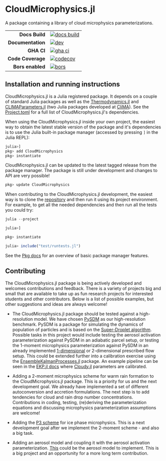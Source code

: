 # CloudMicrophysics.jl
A package containing a library of cloud microphysics parameterizations.

|||
|---------------------:|:----------------------------------------------|
| **Docs Build**       | [![docs build][docs-bld-img]][docs-bld-url]   |
| **Documentation**    | [![dev][docs-dev-img]][docs-dev-url]          |
| **GHA CI**           | [![gha ci][gha-ci-img]][gha-ci-url]           |
| **Code Coverage**    | [![codecov][codecov-img]][codecov-url]        |
| **Bors enabled**     | [![bors][bors-img]][bors-url]                 |

[docs-bld-img]: https://github.com/CliMA/CloudMicrophysics.jl/actions/workflows/docs.yml/badge.svg
[docs-bld-url]: https://github.com/CliMA/CloudMicrophysics.jl/actions/workflows/docs.yml

[docs-dev-img]: https://img.shields.io/badge/docs-dev-blue.svg
[docs-dev-url]: https://CliMA.github.io/CloudMicrophysics.jl/dev/

[gha-ci-img]: https://github.com/CliMA/CloudMicrophysics.jl/actions/workflows/ci.yml/badge.svg
[gha-ci-url]: https://github.com/CliMA/CloudMicrophysics.jl/actions/workflows/ci.yml

[codecov-img]: https://codecov.io/gh/CliMA/CloudMicrophysics.jl/branch/main/graph/badge.svg
[codecov-url]: https://codecov.io/gh/CliMA/CloudMicrophysics.jl

[bors-img]: https://bors.tech/images/badge_small.svg
[bors-url]: https://app.bors.tech/repositories/35474

## Installation and running instructions

CloudMicrophysics.jl is a Julia registered package.
It depends on a couple of standard Julia packages as well as
  the [Thermodynamics.jl](https://github.com/CliMA/Thermodynamics.jl) and
  [CLIMAParameters.jl](https://github.com/CliMA/CLIMAParameters.jl)
  (two Julia packages developed at [CliMA](https://github.com/CliMA)).
See the [Project.toml](https://github.com/CliMA/CloudMicrophysics.jl/blob/main/Project.toml)
  for a full list of CloudMicrophysics.jl's dependencies.

When using the CloudMicrophysics.jl inside your own project,
  the easiest way to obtain the latest stable version of the package
  and it's dependencies is to use the Julia built-in package manager
  (accessed by pressing `]` in the Julia REPL):

```julia
julia>]
pkg> add CloudMicrophysics
pkg> instantiate
```

CloudMicrophysics.jl can be updated to the latest tagged release
  from the package manager.
The package is still under development and changes to API are very possible!

```julia
pkg> update CloudMicrophysics
```

When contributing to the CloudMicrophysics.jl development,
  the easiest way is to clone the [repository](https://github.com/CliMA/CloudMicrophysics.jl)
  and then run it using its project environment.
For example, to get all the needed dependencies and then run all the tests
  you could try:

```julia
julia --project

julia>]

pkg> instantiate

julia> include("test/runtests.jl")
```

See the [Pkg docs](https://docs.julialang.org/en/v1/stdlib/Pkg/)
  for an overview of basic package manager features.

## Contributing

The CloudMicrophysics.jl package is being actively developed
  and welcomes contributions and feedback.
There is a variety of projects big and small that are available to take up as
  fun research projects for interested students and other contributors.
Below is a list of possible examples,
  but other suggestions and ideas are always welcome!

- The CloudMicrophysics.jl package should be tested against a high-resolution model.
  We have chosen [PySDM](https://github.com/atmos-cloud-sim-uj/PySDM)
  as our high-resolution benchmark.
  PySDM is a package for simulating the dynamics of population of particles
  and is based on the [Super-Droplet algorithm](https://rmets.onlinelibrary.wiley.com/doi/abs/10.1002/qj.441).
  Possible tasks in this project would include testing the aerosol activation parameterization
  against PySDM in an adiabatic parcel setup, or testing the 1-moment
  microphysics parameterization against PySDM in an already implemented
  [1-dimensional](https://github.com/CliMA/Kinematic1D.jl) or
  2-dimensional prescribed flow setup.
  This could be extended further into a calibration exercise using the
  [EnsembleKalmanProcesses.jl](https://github.com/CliMA/EnsembleKalmanProcesses.jl) package.
  An example pipeline can be seen in the
  [EKP.jl docs](https://clima.github.io/EnsembleKalmanProcesses.jl/dev/examples/Cloudy_example/)
  where [Cloudy.jl](https://github.com/CliMA/Cloudy.jl) parameters are calibrated.

- Adding a 2-moment microphysics scheme for warm rain formation to the CloudMicrophysics.jl package.
  This is a priority for us and the next development goal.
  We already have implemented a set of different autoconversion and accretion formulations.
  The next step is to add tendencies for cloud and rain drop number concentrations.
  Contributions in coding, testing, (re)deriving the parameterization equations
  and discussing microphysics parameterization assumptions are welcome!

- Adding the [P3 scheme](https://journals.ametsoc.org/view/journals/atsc/72/1/jas-d-14-0065.1.xml)
  for ice phase microphysics.
  This is a next development goal after we implement the 2-moment scheme - and also a big task.

- Adding an aerosol model and coupling it with the aerosol activation
  parameterization.
  [This](https://gmd.copernicus.org/articles/5/709/2012/) could be the aerosol
  model to implement.
  This is a big project and an opportunity for a more long term contribution.
